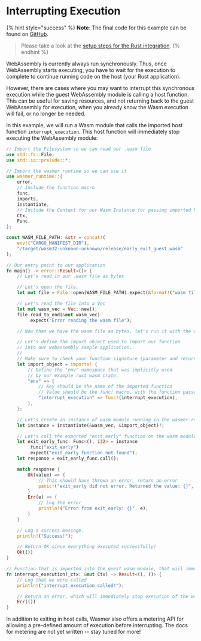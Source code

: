 # Interrupting Execution

{% hint style="success" %}
**Note**: The final code for this example can be found on [GitHub](https://github.com/wasmerio/docs.wasmer.io/blob/master/docs/runtime/rust-integration/examples/early_exit.rs).

> Please take a look at the [setup steps for the Rust integration](../setup.md).
{% endhint %}

WebAssembly is currently always run synchronously. Thus, once WebAssembly starts executing, you have to wait for the execution to complete to continue running code on the host \(your Rust application\).

However, there are cases where you may want to interrupt this synchronous execution while the guest WebAssembly module is calling a host function. This can be useful for saving resources, and not returning back to the guest WebAssembly for execution, when you already know the Wasm execution will fail, or no longer be needed.

In this example, we will run a Wasm module that calls the imported host function `interrupt_execution`. This host function will immediately stop executing the WebAssembly module:

```rust
// Import the Filesystem so we can read our .wasm file
use std::fs::File;
use std::io::prelude::*;

// Import the wasmer runtime so we can use it
use wasmer_runtime::{
    error,
    // Include the function macro
    func,
    imports,
    instantiate,
    // Include the Context for our Wasm Instance for passing imported host functions
    Ctx,
    Func,
};

const WASM_FILE_PATH: &str = concat!(
    env!("CARGO_MANIFEST_DIR"),
    "/target/wasm32-unknown-unknown/release/early_exit_guest.wasm"
);

// Our entry point to our application
fn main() -> error::Result<()> {
    // Let's read in our .wasm file as bytes

    // Let's open the file.
    let mut file = File::open(WASM_FILE_PATH).expect(&format!("wasm file at {}", WASM_FILE_PATH));

    // Let's read the file into a Vec
    let mut wasm_vec = Vec::new();
    file.read_to_end(&mut wasm_vec)
        .expect("Error reading the wasm file");

    // Now that we have the wasm file as bytes, let's run it with the wasmer runtime

    // Let's define the import object used to import our function
    // into our webassembly sample application.
    //
    // Make sure to check your function signature (parameter and return types) carefully!
    let import_object = imports! {
        // Define the "env" namespace that was implicitly used
        // by our example rust wasm crate.
        "env" => {
            // Key should be the name of the imported function
            // Value should be the func! macro, with the function passed in.
            "interrupt_execution" => func!(interrupt_execution),
        },
    };

    // Let's create an instance of wasm module running in the wasmer-runtime
    let instance = instantiate(&wasm_vec, &import_object)?;

    // Let's call the exported "exit_early" function on the wasm module.
    let exit_early_func: Func<(), i32> = instance
        .func("exit_early")
        .expect("exit_early function not found");
    let response = exit_early_func.call();

    match response {
        Ok(value) => {
            // This should have thrown an error, return an error
            panic!("exit_early did not error. Returned the value: {}", value);
        }
        Err(e) => {
            // Log the error
            println!("Error from exit_early: {}", e);
        }
    }

    // Log a success message.
    println!("Success!");

    // Return OK since everything executed successfully!
    Ok(())
}

// Function that is imported into the guest wasm module, that will immediately stop execution
fn interrupt_execution(_ctx: &mut Ctx) -> Result<(), ()> {
    // Log that we were called
    println!("interrupt_execution called!");

    // Return an error, which will immediately stop execution of the wasm module
    Err(())
}
```

In addition to exiting in host calls, Wasmer also offers a metering API for allowing a pre-defined amount of execution before interrupting. The docs for metering are not yet written -- stay tuned for more!

